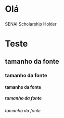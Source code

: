 <h1>Olá</h1>
<h5></h5>SENAI Scholarship Holder</>

<h1>Teste</h1>
<h2>tamanho da fonte</h2>
<h3>tamanho da fonte</h3>
<h4>tamanho da fonte</h4>
<h5>tamanho da fonte</h5> 
<h6>tamanho da fonte</h6>
